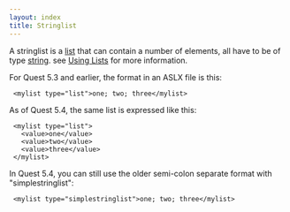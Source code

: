 ```yaml
---
layout: index
title: Stringlist
---
```


A stringlist is a [list](list.html) that can contain a number of elements, all have to be of type [string](string.html). see [Using Lists](../guides/using_lists.html) for more information.

For Quest 5.3 and earlier, the format in an ASLX file is this:

     <mylist type="list">one; two; three</mylist>

As of Quest 5.4, the same list is expressed like this:

     <mylist type="list">
       <value>one</value>
       <value>two</value>
       <value>three</value>
     </mylist>

In Quest 5.4, you can still use the older semi-colon separate format with "simplestringlist":

     <mylist type="simplestringlist">one; two; three</mylist>

